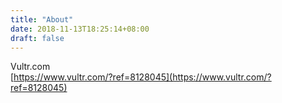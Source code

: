 ```yaml
---
title: "About"
date: 2018-11-13T18:25:14+08:00
draft: false
---
```


Vultr.com    
[https://www.vultr.com/?ref=8128045](https://www.vultr.com/?ref=8128045)